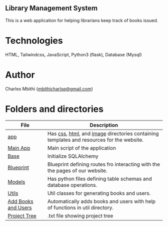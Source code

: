 ## Library Management System

This is a web application for helping librarians keep track of books issued.

# Technologies

HTML,
Tailwindcss,
JavaScript,
Python3 (flask),
Database (Mysql)

# Author
Charles Mbithi (mbithicharlse@gmail.com)

# Folders and directories
|   **File**   |   **Description**   |
| -------------- | --------------------- |
|[app](/build/app/) | Has [css](/build/app/static/), [html](/build/app/templates/), and [image](/build/app/static/img/) directories containing templates and resources for the website.|
|[Main App](/build/app/lbs.py)| Main script of the application|
|[Base](/build/app/common/base.py)| Initialize SQLAlchemy|
|[Blueprint](/build/app/blueprint/)| Blueprint defining routes fro interacting with the the pages of our website.|
|[Models](/build/app/models/)| Has python files defining table schemas and database operations.|
|[Utils](./build/app/utils/)| Util classes for generating books and users.|
|[Add Books and Users](./build/app/auto_insert_book_users.py)| Automatically adds books and users with help of functions in util directory.|
|[Project Tree](./lbs_tree.txt)| .txt file showing project tree|
